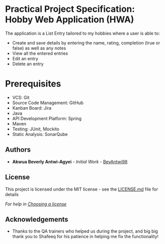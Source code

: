# Practical Project Specification: Hobby Web Application (HWA)

The application is a List Entry tailored to my hobbies where a user is able to:

* Create and save details by entering the name, rating, completion (true or false) as well as any notes 
* View all the entered entries
* Edit an entry
* Delete an entry

# Prerequisites

* VCS: Git
* Source Code Management: GitHub
* Kanban Board: Jira
* Java
* API Development Platform: Spring
* Maven
* Testing: JUnit, Mockito
* Static Analysis: SonarQube




## Authors
* **Akwua Beverly Antwi-Agyei** - *Initial Work* - [BevAntwi98](https://github.com/BevAntwi98)


## License

This project is licensed under the MIT license - see the [LICENSE.md](LICENSE.md) file for details 

*For help in [Choosing a license](https://choosealicense.com/)*


## Acknowledgements
* Thanks to the QA trainers who helped us during the project, and big big thank you to Shafeeq for his patience in helping me fix the functionality!